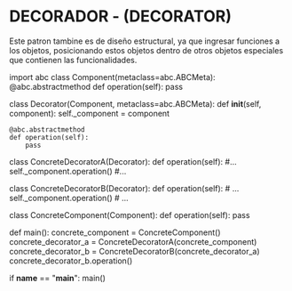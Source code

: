 # DECORADOR - (DECORATOR)
Este patron tambine es de diseño estructural, ya que ingresar funciones 
a los objetos, posicionando estos objetos dentro de otros objetos
especiales que contienen las funcionalidades.

import abc
class Component(metaclass=abc.ABCMeta):
    @abc.abstractmethod
    def operation(self):
        pass

class Decorator(Component, metaclass=abc.ABCMeta):
    def __init__(self, component):
        self._component = component

    @abc.abstractmethod
    def operation(self):
        pass

class ConcreteDecoratorA(Decorator):
    def operation(self):
    #...
        self._component.operation()
    #...
    
class ConcreteDecoratorB(Decorator):
    def operation(self):
        # ...
        self._component.operation()
        # ...

class ConcreteComponent(Component):
    def operation(self):
        pass

def main():
    concrete_component = ConcreteComponent()
    concrete_decorator_a = ConcreteDecoratorA(concrete_component)
    concrete_decorator_b = ConcreteDecoratorB(concrete_decorator_a)
    concrete_decorator_b.operation()

if __name__ == "__main__":
    main()
